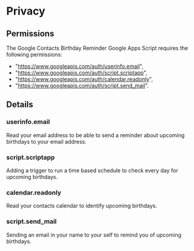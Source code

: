 # Privacy

## Permissions

The Google Contacts Birthday Reminder Google Apps Script requires the following permissions:

- "https://www.googleapis.com/auth/userinfo.email",
- "https://www.googleapis.com/auth/script.scriptapp",
- "https://www.googleapis.com/auth/calendar.readonly",
- "https://www.googleapis.com/auth/script.send_mail".

## Details

### userinfo.email

Read your email address to be able to send a reminder about upcoming birthdays to your email address.

### script.scriptapp

Adding a trigger to run a time based schedule to check every day for upcoming birthdays.

### calendar.readonly

Read your contacts calendar to identify upcoming birthdays.

### script.send_mail

Sending an email in your name to your self to remind you of upcoming birthdays.
